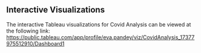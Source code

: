 ## Interactive Visualizations

The interactive Tableau visualizations for Covid Analysis can be viewed at the following link:  
[https://public.tableau.com/app/profile/eva.pandey/viz/CovidAnalysis_17377975512910/Dashboard1
](url)
